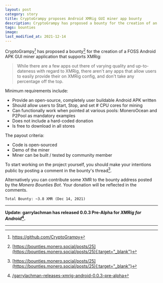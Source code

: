```yaml
---
layout: post
category: story
title: CryptoGrampy proposes Android XMRig GUI miner app bounty
description: CryptoGrampy has proposed a bounty for the creation of an FOSS Android GUI miner application that supports XMRig.
tags: bounties
image: 
last_modified_at: 2021-12-14
---
```


CryptoGrampy[^1] has proposed a bounty[^2] for the creation of a FOSS Android APK GUI miner application that supports XMRig:

> While there are a few apps out there of varying quality and up-to-dateness with regard to XMRig, there aren't any apps that allow users to easily provide their on XMRig config, and don't take any percentage off the top.


Minimum requirements include:

- Provide an open-source, completely user buildable Android APK written 
- Should allow users to Start, Stop, and set # CPU cores for mining
- Can functionally work when pointed at various pools: MoneroOcean and P2Pool as mandatory examples
- Does not include a hard-coded donation
- Is free to download in all stores

The payout criteria:

- Code is open-sourced
- Demo of the miner
- Miner can be built / tested by community member

To start working on the project yourself, you should make your intentions public by posting a comment in the bounty's thread[^2].

Alternatively you can contribute some XMR to the bounty address posted by the *Monero Bounties Bot*. Your donation will be reflected in the comments.


```
Total Bounty: ~3.8 XMR (Dec 14, 2021)
```

---

**Update: garrylachman has released 0.0.3 Pre-Alpha for *XMRig for Android*[^3].**

---

[^1]: https://github.com/CryptoGrampy
[^2]: [https://bounties.monero.social/posts/25](https://bounties.monero.social/posts/25){:target="_blank"}
[^3]: [/garrylachman-releases-xmrig-android-0.0.3-pre-alpha](/garrylachman-releases-xmrig-android-0.0.3-pre-alpha)
